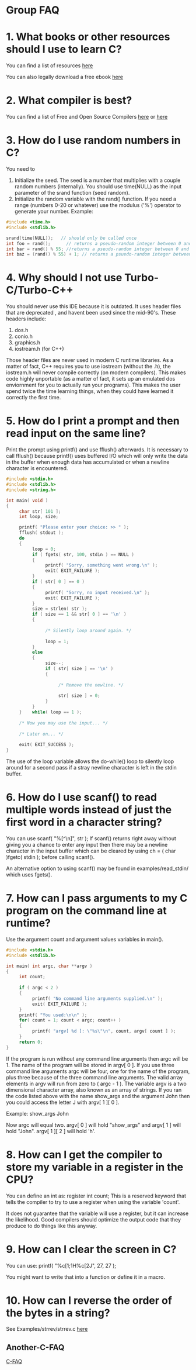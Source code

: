 # Group FAQ

# 1. What books or other resources should I use to learn C?
  
   You can find a list of resources [here](https://github.com/aleksandar-todorovic/awesome-c#learning-reference-and-tutorials)
   
   You can also legally download a free ebook [here](https://goalkicker.com/CBook)
 
# 2. What compiler is best?

   You can find a list of Free and Open Source Compilers [here](https://www.facebook.com/notes/c-programming/a-beginners-guide-to-using-freeopen-source-software-development-tools-and-enviro/676277512460549/) or [here](https://github.com/aleksandar-todorovic/awesome-c#compilers)
  
# 3. How do I use random numbers in C?
  
   You need to 
    
   1. Initialize the seed. 
    The seed is a number that multiplies with a couple random numbers (internally). You should use time(NULL) as the input parameter of the srand function (seed random). 
   2. Initialize the random variable with the rand() function. 
     If you need a range (numbers 0-20 or whatever) use the modulus ('%') 
     operator to generate your number. Example:
  
```c
#include <time.h>
#include <stdlib.h>

srand(time(NULL));   // should only be called once
int foo = rand();      // returns a pseudo-random integer between 0 and RAND_MAX
int bar = rand() % 55; //returns a pseudo-random integer between 0 and 54
int baz = (rand() % 55) + 1; // returns a psuedo-random integer between 1 and 55
```


# 4. Why should I not use Turbo-C/Turbo-C++
   
   You should never use this IDE because it is outdated. It uses header files that are deprecated , 
and havent been used since the mid-90's. These headers include:
   
   1. dos.h
   2. conio.h
   3. graphics.h
   4. iostream.h (for C++)
   
   Those header files are never used in modern C runtime libraries. As a matter of fact, 
C++ requires you to use iostream (without the .h), the iostream.h will never compile 
correctly (on modern compilers). This makes code highly unportable (as a matter of fact, 
it sets up an emulated dos enviornment for you to actually run your programs). This 
makes the user spend twice the time learning things, when they could have learned it 
correctly the first time.

# 5. How do I print a prompt and then read input on the same line?

Print the prompt using printf() and use fflush() afterwards.  It is necessary to call fflush() because printf() uses buffered I/O which will only write the data in the buffer when enough data has accumulated or when a newline character is encountered.

```c
#include <stdio.h>
#include <stdlib.h>
#include <string.h>

int main( void )
{
     char str[ 101 ];
     int loop, size;

     printf( "Please enter your choice: >> " );
     fflush( stdout );
     do
     {
          loop = 0;
          if ( fgets( str, 100, stdin ) == NULL )
          {
               printf( "Sorry, something went wrong.\n" );
               exit( EXIT_FAILURE );
          }
          if ( str[ 0 ] == 0 )
          {
               printf( "Sorry, no input received.\n" );
               exit( EXIT_FAILURE );
          }
          size = strlen( str );
          if ( size == 1 && str[ 0 ] == '\n' )
          {
          
               /* Silently loop around again. */
               
               loop = 1;
          }
          else
          {
               size--;
               if ( str[ size ] == '\n' )
               {
          
                    /* Remove the newline. */
               
                    str[ size ] = 0;
               }
          }
     }    while( loop == 1 );
     
     /* Now you may use the input... */
     
     /* Later on... */
     
     exit( EXIT_SUCCESS );
}
```

The use of the loop variable allows the do-while() loop to silently loop around for a second pass if a stray newline character is left in the stdin buffer.

# 6. How do I use scanf() to read multiple words instead of just the first word in a character string?

You can use scanf( "%[^\n]", str );  If scanf() returns right away without giving you a chance to enter any input then there may be a newline character in the input buffer which can be cleared by using ch = ( char )fgetc( stdin ); before calling scanf().

An alternative option to using scanf() may be found in examples/read_stdin/ which uses fgets().

# 7. How can I pass arguments to my C program on the command line at runtime?

Use the argument count and argument values variables in main().

```c
#include <stdio.h>
#include <stdlib.h>

int main( int argc, char **argv )
{
     int count;
     
     if ( argc < 2 )
     {
          printf( "No command line arguments supplied.\n" );
          exit( EXIT_FAILURE );
     }
     printf( "You used:\n\n" );
     for( count = 1; count < argc; count++ )
     {
          printf( "argv[ %d ]: \"%s\"\n", count, argv[ count ] );
     }
     return 0;
}
```

If the program is run without any command line arguments then argc will be 1.  The name of the program will be stored in argv[ 0 ].  If you use three command line arguments argc will be four, one for the name of the program, plus three because of the three command line arguments.  The valid array elements in argv will run from zero to ( argc - 1 ).  The variable argv is a two dimensional character array, also known as an array of strings.  If you ran the code listed above with the name show_args and the argument John then you could access the letter J with argv[ 1 ][ 0 ].

Example: show_args John

Now argc will equal two.  argv[ 0 ] will hold "show_args" and argv[ 1 ] will hold "John".  argv[ 1 ][ 2 ] will hold 'h'.

# 8. How can I get the compiler to store my variable in a register in the CPU?

You can define an int as: register int count;
This is a reserved keyword that tells the compiler to try to use a register when using the variable 'count'.

It does not guarantee that the variable will use a register, but it can increase the likelihood.  Good compilers should optimize the output code that they produce to do things like this anyway.

# 9. How can I clear the screen in C?

You can use: printf( "%c[1;1H%c[2J", 27, 27 );

You might want to write that into a function or define it in a macro.

# 10. How can I reverse the order of the bytes in a string?

See Examples/strrev/strrev.c [here](https://github.com/CProgrammingFBGroup/CProgrammingNotes/blob/master/Examples/strrev/strrev.c)

## Another-C-FAQ

   [C-FAQ](http://c-faq.com/questions.html)

